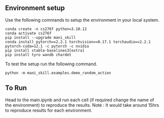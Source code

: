 



## Environment setup
Use the following commands to setup the environment in your local system.

```
conda create -n cs276f python=3.10.12
conda activate cs276f
pip install --upgrade mani_skill
conda install pytorch==2.2.1 torchvision==0.17.1 torchaudio==2.2.1 pytorch-cuda=12.1 -c pytorch -c nvidia
pip install stable-baselines3[extra]
pip install tyro wandb chardet
```
To test the setup run the following command.
```
python -m mani_skill.examples.demo_random_action
```

## To Run
Head to the main.ipynb and run each cell (if required change the name of the environment) to reproduce the results.
Note : It would take around 15hrs to reproduce results for each environment.